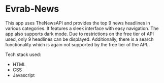 # Evrab-News
This app uses TheNewsAPI and provides the top 9 news headlines in various categories. It features a sleek interface with easy navigation. The app also supports dark mode. Due to restrictions on the free tier of API used, only 9 headlines can be displayed. Additionally, there is a search functionality which is again not supported by the free tier of the API.

Tech stack used:
- HTML
- CSS
- Javascript

